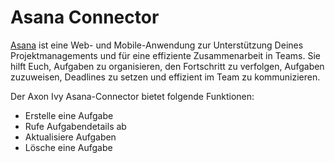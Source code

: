 # Asana Connector  

[Asana](https://asana.com/) ist eine Web- und Mobile-Anwendung zur Unterstützung Deines Projektmanagements und für eine effiziente Zusammenarbeit in Teams. Sie hilft Euch, Aufgaben zu organisieren, den Fortschritt zu verfolgen, Aufgaben zuzuweisen, Deadlines zu setzen und effizient im Team zu kommunizieren.  

Der Axon Ivy Asana-Connector bietet folgende Funktionen:  

- Erstelle eine Aufgabe  
- Rufe Aufgabendetails ab  
- Aktualisiere Aufgaben  
- Lösche eine Aufgabe  
